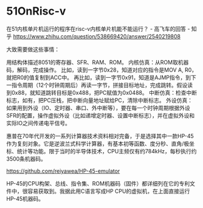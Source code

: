 # 51OnRisc-v




在51内核单片机运行的程序在risc-v内核单片机能不能运行？ - 高飞车的回答 - 知乎
https://www.zhihu.com/question/538669420/answer/2540219808









大致需要做这些事情：

用结构体描述8051的寄存器、SFR、RAM、ROM。
内核仿真：从ROM取机器码，解码，完成操作。
比如，读到一字节0x28，知道对应的指令是MOV A, R0，就把R0的值复制到ACC中。
再比如，读到一字节0x91，知道是AJMP指令，到下一指令周期（12个时钟周期后）再读一字节，拼接目标地址，完成跳转。假设读到0x88，就知道跳转目标是0x488，把PC赋值为0x0488。
中断仿真：检查中断标志，如有，把PC压栈，把中断向量地址赋给PC，清除中断标志。
外设仿真：如果用到外设（IO、定时器、串口、外中断等），要在每一个时钟周期根据外设SFR的配置，操作虚拟外设（比如递增定时器、设置中断标志），并在虚拟外设和实际IO之间传递电平信号。











惠普在70年代开发的一系列计算器技术资料相对完备，于是选择其中一款HP-45作为复刻对象。它是逆波兰式科学计算器，有基本初等函数、度分秒、直角/极坐标、统计等功能。限于当时的半导体技术，CPU主频仅有约784kHz，每秒执行约3500条机器码。

https://github.com/reiyawea/HP-45-emulator

HP-45的CPU构架、总线、指令集、ROM机器码（固件）都详细列在它的专利文件中，很容易获取到。我据此用C语言写成HP CPU的虚拟机，在上面直接运行HP-45机器码。






